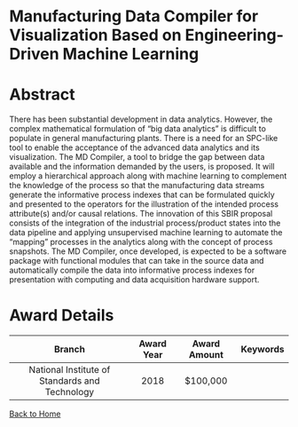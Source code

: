 
Manufacturing Data Compiler for Visualization Based on Engineering-Driven Machine Learning
==========================================================================================

# Abstract


There has been substantial development in data analytics. However, the complex mathematical formulation of “big data analytics” is difficult to populate in general manufacturing plants. There is a need for an SPC-like tool to enable the acceptance of the advanced data analytics and its visualization. The MD Compiler, a tool to bridge the gap between data available and the information demanded by the users, is proposed. It will employ a hierarchical approach along with machine learning to complement the knowledge of the process so that the manufacturing data streams generate the informative process indexes that can be formulated quickly and presented to the operators for the illustration of the intended process attribute(s) and/or causal relations. The innovation of this SBIR proposal consists of the integration of the industrial process/product states into the data pipeline and applying unsupervised machine learning to automate the “mapping” processes in the analytics along with the concept of process snapshots. The MD Compiler, once developed, is expected to be a software package with functional modules that can take in the source data and automatically compile the data into informative process indexes for presentation with computing and data acquisition hardware support.  

# Award Details

|Branch|Award Year|Award Amount|Keywords|
| :---: | :---: | :---: | :---: |
|National Institute of Standards and Technology|2018|$100,000||
  
  


[Back to Home](https://github.com/chrischow/dod_sbir_awards#52)